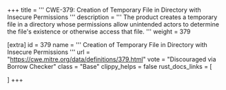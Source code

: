 +++
title = '''
CWE-379: Creation of Temporary File in Directory with Insecure Permissions
'''
description	= '''
The product creates a temporary file in a directory whose permissions allow unintended actors to determine the file's existence or otherwise access that file.
'''
weight = 379

[extra]
id = 379
name = '''
Creation of Temporary File in Directory with Insecure Permissions
'''
url = "https://cwe.mitre.org/data/definitions/379.html"
vote = "Discouraged via Borrow Checker"
class = "Base"
clippy_helps = false
rust_docs_links = [
	
]
+++

